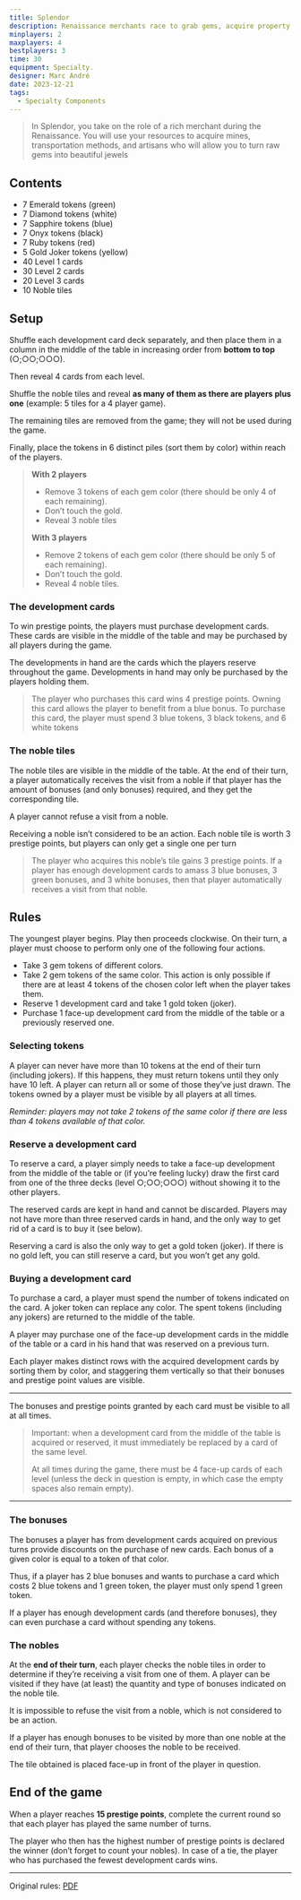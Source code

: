 ```yaml
---
title: Splendor
description: Renaissance merchants race to grab gems, acquire property, and please nobility.
minplayers: 2
maxplayers: 4
bestplayers: 3
time: 30
equipment: Specialty.
designer: Marc André
date: 2023-12-21
tags:
  - Specialty Components
---
```


> In Splendor, you take on the role of a rich merchant during the Renaissance.
You will use your resources to acquire mines, transportation methods, and artisans
who will allow you to turn raw gems into beautiful jewels

## Contents

- 7 Emerald tokens (green)
- 7 Diamond tokens (white)
- 7 Sapphire tokens (blue)
- 7 Onyx tokens (black)
- 7 Ruby tokens (red)
- 5 Gold Joker tokens (yellow)
- 40 Level 1 cards
- 30 Level 2 cards
- 20 Level 3 cards
- 10 Noble tiles

## Setup

Shuffle each development card deck separately, and then place them in a column in the middle of the table in increasing order from **bottom to top** (○;○○;○○○).

Then reveal 4 cards from each level.

Shuffle the noble tiles and reveal **as many of them as there are players plus one** (example: 5 tiles for a 4 player game).

The remaining tiles are removed from the game; they will not be used during the game.

Finally, place the tokens in 6 distinct piles (sort them by color) within reach of the players.

> **With 2 players**
>
> - Remove 3 tokens of each gem color (there should be only 4 of each remaining).
> - Don’t touch the gold.
> - Reveal 3 noble tiles
>
> **With 3 players**
>
> - Remove 2 tokens of each gem color (there should be only 5 of each remaining).
> - Don’t touch the gold.
> - Reveal 4 noble tiles.

### The development cards

To win prestige points, the players must purchase development cards. These cards are visible in the middle of the table and may be purchased by all players during the game.

The developments in hand are the cards which the players reserve throughout the game. Developments in hand may only be purchased by the players holding them.

> The player who purchases this card wins 4 prestige points. Owning this card allows the player to benefit from a blue bonus. To purchase this card, the player must spend 3 blue tokens, 3 black tokens, and 6 white tokens

### The noble tiles

The noble tiles are visible in the middle of the table. At the end of their turn, a player automatically receives the visit from a noble if that player has the amount of bonuses (and only bonuses) required, and they get the corresponding tile.

A player cannot refuse a visit from a noble.

Receiving a noble isn’t considered to be an action. Each noble tile is worth 3 prestige points, but players can only get a single one per turn

> The player who acquires this noble’s tile gains 3 prestige points. If a player has enough development cards to amass 3 blue bonuses, 3 green bonuses, and 3 white bonuses, then that player automatically receives a visit from that noble.

## Rules

The youngest player begins. Play then proceeds clockwise. On their turn, a player must choose to perform only one of the following four actions.

- Take 3 gem tokens of different colors.
- Take 2 gem tokens of the same color. This action is only possible if there are at least 4 tokens of the chosen color left when the player takes them.
- Reserve 1 development card and take 1 gold token (joker).
- Purchase 1 face-up development card from the middle of the table or a previously reserved one.

### Selecting tokens

A player can never have more than 10 tokens at the end of their turn (including jokers). If this happens, they must return tokens until they only have 10 left. A player can return all or some of those they’ve just drawn. The tokens owned by a player must be visible by all players at all times.

_Reminder: players may not take 2 tokens of the same color if there are less than 4 tokens available of that color._


### Reserve a development card

To reserve a card, a player simply needs to take a face-up development from the middle of the table or (if you’re feeling lucky) draw the first card from one of the three decks (level ○;○○;○○○) without showing it to the other players.

The reserved cards are kept in hand and cannot be discarded. Players may not have more than three reserved cards in hand, and the only way to get rid of a card is to buy it (see below).

Reserving a card is also the only way to get a gold token (joker). If there is no gold left, you can still reserve a card, but you won’t get any gold.

### Buying a development card

To purchase a card, a player must spend the number of tokens indicated on the card. A joker token can replace any color. The spent tokens (including any jokers) are returned to the middle of the table.

A player may purchase one of the face-up development cards in the middle of the table or a card in his hand that was reserved on a previous turn.

Each player makes distinct rows with the acquired development cards by sorting them by color, and staggering them vertically so that their bonuses and prestige point values are visible.

---

The bonuses and prestige points granted by each card must be visible to all at all times.

> Important: when a development card from the middle of the table is acquired or reserved, it must immediately be replaced by a card of the same level.
>
> At all times during the game, there must be 4 face-up cards of each level (unless the deck in question is empty, in which case the empty spaces also remain empty).

---

### The bonuses

The bonuses a player has from development cards acquired on previous turns provide discounts on the purchase of new cards. Each bonus of a given color is equal to a token of that color.

Thus, if a player has 2 blue bonuses and wants to purchase a card which costs 2 blue tokens and 1 green token, the player must only spend 1 green token.

If a player has enough development cards (and therefore bonuses), they can even purchase a card without spending any tokens.

### The nobles

At the **end of their turn**, each player checks the noble tiles in order to determine if they’re receiving a visit from one of them. A player can be visited if they have (at least) the quantity and type of bonuses indicated on the noble tile.

It is impossible to refuse the visit from a noble, which is not considered to be an action.

If a player has enough bonuses to be visited by more than one noble at the end of their turn, that player chooses the noble to be received.

The tile obtained is placed face-up in front of the player in question.

## End of the game

When a player reaches **15 prestige points**, complete the current round so that each player has played the same number of turns.

The player who then has the highest number of prestige points is declared the winner (don’t forget to count your nobles). In case of a tie, the player who has purchased the fewest development cards wins.

---

Original rules: [PDF](https://www.spacecowboys.fr/_files/ugd/59baa2_17984c1d5d0b45a6ae3cdc695c0a864e.pdf)
